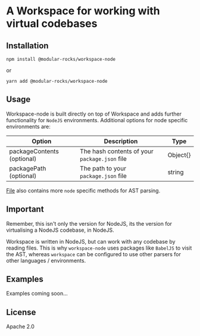 # A Workspace for working with virtual codebases

## Installation

`npm install @modular-rocks/workspace-node`

or

`yarn add @modular-rocks/workspace-node`

## Usage

Workspace-node is built directly on top of Workspace and adds further functionality for `NodeJS` environments. Additional options for node specific environments are:

| Option                     | Description                                   | Type     |
| -------------------------- | --------------------------------------------- | -------- |
| packageContents (optional) | The hash contents of your `package.json` file | Object{} |
| packagePath (optional)     | The path to your `package.json` file          | string   |

[File](https://github.com/modular-rocks/workspace-node/blob/main/src/workspace/codebase/file/index.ts) also contains more `node` specific methods for AST parsing.

## Important

Remember, this isn't only the version for NodeJS, its the version for virtualising a NodeJS codebase, in NodeJS.

Workspace is written in NodeJS, but can work with any codebase by reading files. This is why `workspace-node` uses packages like `BabelJS` to visit the AST, whereas `workspace` can be configured to use other parsers for other languages / environments.

## Examples

Examples coming soon...

## License

Apache 2.0
